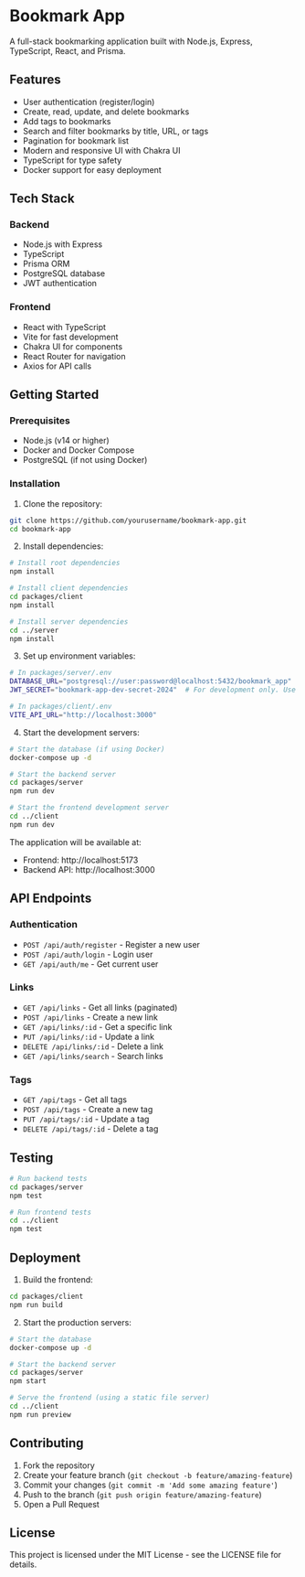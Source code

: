 # Bookmark App

A full-stack bookmarking application built with Node.js, Express, TypeScript, React, and Prisma.

## Features

- User authentication (register/login)
- Create, read, update, and delete bookmarks
- Add tags to bookmarks
- Search and filter bookmarks by title, URL, or tags
- Pagination for bookmark list
- Modern and responsive UI with Chakra UI
- TypeScript for type safety
- Docker support for easy deployment

## Tech Stack

### Backend
- Node.js with Express
- TypeScript
- Prisma ORM
- PostgreSQL database
- JWT authentication

### Frontend
- React with TypeScript
- Vite for fast development
- Chakra UI for components
- React Router for navigation
- Axios for API calls

## Getting Started

### Prerequisites

- Node.js (v14 or higher)
- Docker and Docker Compose
- PostgreSQL (if not using Docker)

### Installation

1. Clone the repository:
```bash
git clone https://github.com/yourusername/bookmark-app.git
cd bookmark-app
```

2. Install dependencies:
```bash
# Install root dependencies
npm install

# Install client dependencies
cd packages/client
npm install

# Install server dependencies
cd ../server
npm install
```

3. Set up environment variables:
```bash
# In packages/server/.env
DATABASE_URL="postgresql://user:password@localhost:5432/bookmark_app"
JWT_SECRET="bookmark-app-dev-secret-2024"  # For development only. Use a strong random secret in production.

# In packages/client/.env
VITE_API_URL="http://localhost:3000"
```

4. Start the development servers:
```bash
# Start the database (if using Docker)
docker-compose up -d

# Start the backend server
cd packages/server
npm run dev

# Start the frontend development server
cd ../client
npm run dev
```

The application will be available at:
- Frontend: http://localhost:5173
- Backend API: http://localhost:3000

## API Endpoints

### Authentication
- `POST /api/auth/register` - Register a new user
- `POST /api/auth/login` - Login user
- `GET /api/auth/me` - Get current user

### Links
- `GET /api/links` - Get all links (paginated)
- `POST /api/links` - Create a new link
- `GET /api/links/:id` - Get a specific link
- `PUT /api/links/:id` - Update a link
- `DELETE /api/links/:id` - Delete a link
- `GET /api/links/search` - Search links

### Tags
- `GET /api/tags` - Get all tags
- `POST /api/tags` - Create a new tag
- `PUT /api/tags/:id` - Update a tag
- `DELETE /api/tags/:id` - Delete a tag

## Testing

```bash
# Run backend tests
cd packages/server
npm test

# Run frontend tests
cd ../client
npm test
```

## Deployment

1. Build the frontend:
```bash
cd packages/client
npm run build
```

2. Start the production servers:
```bash
# Start the database
docker-compose up -d

# Start the backend server
cd packages/server
npm start

# Serve the frontend (using a static file server)
cd ../client
npm run preview
```

## Contributing

1. Fork the repository
2. Create your feature branch (`git checkout -b feature/amazing-feature`)
3. Commit your changes (`git commit -m 'Add some amazing feature'`)
4. Push to the branch (`git push origin feature/amazing-feature`)
5. Open a Pull Request

## License

This project is licensed under the MIT License - see the LICENSE file for details. 